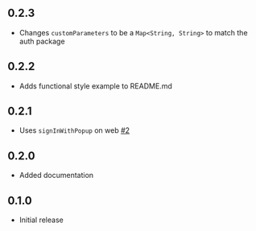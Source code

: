 ## 0.2.3
- Changes `customParameters` to be a `Map<String, String>` to match the auth package

## 0.2.2
- Adds functional style example to README.md

## 0.2.1
- Uses `signInWithPopup` on web [#2](https://github.com/IO-Design-Team/firebase_ui_oauth_oidc/pull/2)

## 0.2.0
- Added documentation

## 0.1.0
- Initial release
